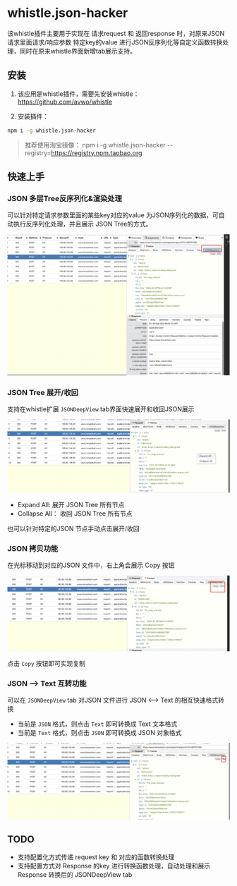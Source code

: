 # whistle.json-hacker

该whistle插件主要用于实现在 请求request 和 返回response 时，对原来JSON请求里面请求/响应参数 特定key的value 进行JSON反序列化等自定义函数转换处理，同时在原来whistle界面新增tab展示支持。

## 安装

1. 该应用是whistle插件，需要先安装whistle：https://github.com/avwo/whistle

2. 安装插件：

```bash
npm i -g whistle.json-hacker
```

> 推荐使用淘宝镜像： npm i -g whistle.json-hacker --registry=https://registry.npm.taobao.org

## 快速上手

### JSON 多层Tree反序列化&渲染处理

可以针对特定请求参数里面的某些key对应的value 为JSON序列化的数据，可自动执行反序列化处理，并且展示 JSON Tree的方式。

![Plugin-snapshot](https://raw.githubusercontent.com/leoswing/whistle.json-hacker/main/img/capture-main.png)

### JSON Tree 展开/收回

支持在whistle扩展 `JSONDeepView` tab界面快速展开和收回JSON展示

![Plugin-right-menu](https://raw.githubusercontent.com/leoswing/whistle.json-hacker/main/img/plugin-right-menu.png)

- Expand All: 展开 JSON Tree 所有节点
- Collapse All： 收回 JSON Tree 所有节点

也可以针对特定的JSON 节点手动点击展开/收回

### JSON 拷贝功能

在光标移动到对应的JSON 文件中，右上角会展示 Copy 按钮

![Plugin-copy-menu](https://raw.githubusercontent.com/leoswing/whistle.json-hacker/main/img/menu-function-desc.png)

点击 `Copy` 按钮即可实现复制

### JSON --> Text 互转功能

可以在 `JSONDeepView` tab 对JSON 文件进行 JSON <--> Text 的相互快速格式转换

- 当前是 `JSON` 格式，则点击 `Text` 即可转换成 Text 文本格式
- 当前是 `Text` 格式，则点击 `JSON` 即可转换成 JSON 对象格式

![Plugin-text-json-transform](https://raw.githubusercontent.com/leoswing/whistle.json-hacker/main/img/text-json-transform.png)

## TODO

- 支持配置化方式传递 request key 和 对应的函数转换处理
- 支持配置方式对 Response 的key 进行转换函数处理，自动处理和展示 Response 转换后的 JSONDeepView tab
